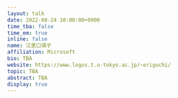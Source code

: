 ```yaml
---
layout: talk
date: 2022-08-24 10:00:00+0900
time_tba: false
time_em: true
inline: false
name: 江里口瑛子
affiliation: Microsoft
bio: TBA
website: https://www.logos.t.u-tokyo.ac.jp/~eriguchi/
topic: TBA
abstract: TBA
display: true
---
```


